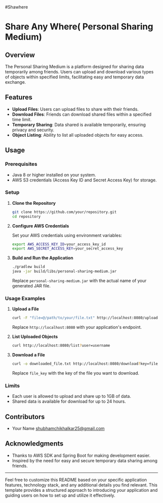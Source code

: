 #Shawhere
# Share Any Where( Personal Sharing Medium)

## Overview

The Personal Sharing Medium is a platform designed for sharing data temporarily among friends. 
Users can upload and download various types of objects within specified limits, 
facilitating easy and temporary data exchange.

## Features

- **Upload Files**: Users can upload files to share with their friends.
- **Download Files**: Friends can download shared files within a specified time limit.
- **Temporary Sharing**: Data shared is available temporarily, ensuring privacy and security.
- **Object Listing**: Ability to list all uploaded objects for easy access.

## Usage

### Prerequisites

- Java 8 or higher installed on your system.
- AWS S3 credentials (Access Key ID and Secret Access Key) for storage.

### Setup

1. **Clone the Repository**

   ```bash
   git clone https://github.com/your/repository.git
   cd repository
   ```

2. **Configure AWS Credentials**

   Set your AWS credentials using environment variables:

   ```bash
   export AWS_ACCESS_KEY_ID=your_access_key_id
   export AWS_SECRET_ACCESS_KEY=your_secret_access_key
   ```

3. **Build and Run the Application**

   ```bash
   ./gradlew build
   java -jar build/libs/personal-sharing-medium.jar
   ```

   Replace `personal-sharing-medium.jar` with the actual name of your generated JAR file.

### Usage Examples

1. **Upload a File**

   ```bash
   curl -F "file=@/path/to/your/file.txt" http://localhost:8080/upload?user=username
   ```

   Replace `http://localhost:8080` with your application's endpoint.

2. **List Uploaded Objects**

   ```bash
   curl http://localhost:8080/list?user=username
   ```

3. **Download a File**

   ```bash
   curl -o downloaded_file.txt http://localhost:8080/download?key=file_key&user=username
   ```

   Replace `file_key` with the key of the file you want to download.

### Limits

- Each user is allowed to upload and share up to 1GB of data.
- Shared data is available for download for up to 24 hours.

## Contributors

- Your Name <shubhamchikhalkar25@gmail.com>

## Acknowledgments

- Thanks to AWS SDK and Spring Boot for making development easier.
- Inspired by the need for easy and secure temporary data sharing among friends.

---

Feel free to customize this README based on your specific application features,
technology stack, and any additional details you find relevant. 
This template provides a structured approach to introducing your application and guiding users 
on how to set up and utilize it effectively.